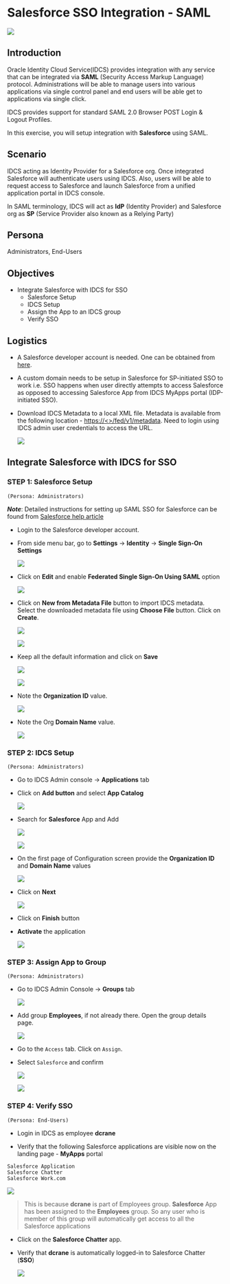 # Salesforce SSO Integration - SAML

![](images/2/header.png)

## Introduction

Oracle Identity Cloud Service(IDCS) provides integration with any service that can be integrated via **SAML** (Security Access Markup Language) protocol. Administrations will be able to manage users into various applications via single control panel and end users will be able get to applications via single click.

IDCS provides support for standard SAML 2.0 Browser POST Login & Logout Profiles.

In this exercise, you will setup integration with **Salesforce** using SAML.

## Scenario

IDCS acting as Identity Provider for a Salesforce org. Once integrated Salesforce will authenticate users using IDCS. Also, users will be able to request access to Salesforce and launch Salesforce from a unified application portal in IDCS console.

In SAML terminology, IDCS will act as **IdP** (Identity Provider) and Salesforce org as **SP** (Service Provider also known as a Relying Party)

## Persona

Administrators, End-Users

## Objectives

- Integrate Salesforce with IDCS for SSO
	- Salesforce Setup
	- IDCS Setup
	- Assign the App to an IDCS group
	- Verify SSO

## Logistics

- A Salesforce developer account is needed. One can be obtained from [here](https://developer.salesforce.com/signup?d=70130000000td6N).

- A custom domain needs to be setup in Salesforce for SP-initiated SSO to work i.e. SSO happens when user directly attempts to access Salesforce as opposed to accessing Salesforce App from IDCS MyApps portal (IDP-initiated SSO).


- Download IDCS Metadata to a local XML file. Metadata is available from the following location - [https://<<IDCSHOST>>/fed/v1/metadata](). Need to login using IDCS admin user credentials to access the URL.

	![](images/2/IA-SAML-1.png)
	
	
## Integrate Salesforce with IDCS for SSO
	
### **STEP 1**: Salesforce Setup

`(Persona: Administrators)`

**_Note_**: Detailed instructions for setting up SAML SSO for Salesforce can be found from [Salesforce help article](https://help.salesforce.com/articleView?id=sso_saml.htm&type=5)


- Login to the Salesforce developer account.

- From side menu bar, go to **Settings** -> **Identity** -> **Single Sign-On Settings**

	![](images/2/IA-SAML-2.png)

- Click on **Edit** and enable **Federated Single Sign-On Using SAML** option

	![](images/2/IA-SAML-3.png)

- Click on **New from Metadata File** button to import IDCS metadata. Select the downloaded metadata file using **Choose File** button. Click on **Create**.

	![](images/2/IA-SAML-4.png)
	
	![](images/2/IA-SAML-5.png)

- Keep all the default information and click on **Save**

	![](images/2/IA-SAML-6.png)
	
	![](images/2/IA-SAML-7.png)

- Note the **Organization ID** value.

	![](images/2/IA-SAML-8.png)

- Note the Org **Domain Name** value.

	![](images/2/IA-SAML-9.png)
	
### **STEP 2**: IDCS Setup

`(Persona: Administrators)`

- Go to IDCS Admin console -> **Applications** tab

- Click on **Add button** and select **App Catalog**

	![](images/2/IA-SAML-10.png)

- Search for **Salesforce** App and Add 

	![](images/2/IA-SAML-11.png)
	
	![](images/2/IA-SAML-12.png)


- On the first page of Configuration screen provide the **Organization ID** and **Domain Name** values

	![](images/2/IA-SAML-14.png)

- Click on **Next** 

	![](images/2/IA-SAML-15.png)

- Click on **Finish** button  

- **Activate** the application 

	![](images/2/IA-SAML-16.png)

### **STEP 3**: Assign App to Group

`(Persona: Administrators)`

- Go to IDCS Admin Console -> **Groups** tab 

	![](images/2/IA-SAML-17.png)

- Add group **Employees**, if not already there. Open the group details page.

	![](images/2/IA-SAML-18.png)

- Go to the `Access` tab. Click on `Assign`. 

- Select `Salesforce` and confirm 

	![](images/2/IA-SAML-19.png)
	
	![](images/2/IA-SAML-20.png)
	
	
### **STEP 4**: Verify SSO

`(Persona: End-Users)`

- Login in IDCS as employee **dcrane**
		
- Verify that the following Salesforce applications are visible now on the landing page - **MyApps** portal

```
Salesforce Application
Salesforce Chatter
Salesforce Work.com
```
	
![](images/2/IA-SAML-21.png)

<blockquote>This is because <b>dcrane</b> is part of Employees group. <b>Salesforce</b> App has been assigned to the <b>Employees</b> group. So any user who is member of this group will automatically get access to all the Salesforce applications</blockquote>

- Click on the **Salesforce Chatter** app. 

- Verify that **dcrane** is automatically logged-in to Salesforce Chatter (**SSO**)

	![](images/2/IA-SAML-22.png)
	

